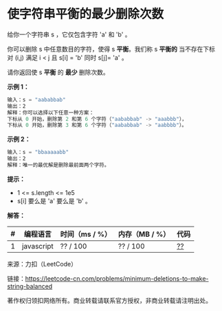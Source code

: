 # 使字符串平衡的最少删除次数

给你一个字符串 s ，它仅包含字符 'a' 和 'b'​​​​ 。

你可以删除 s 中任意数目的字符，使得 s **平衡**。我们称 s **平衡的** 当不存在下标对 (i,j) 满足 i < j 且 s[i] = 'b' 同时 s[j]= 'a' 。

请你返回使 s **平衡** 的 **最少** 删除次数。

**示例 1：**

``` javascript
输入：s = "aababbab"
输出：2
解释：你可以选择以下任意一种方案：
下标从 0 开始，删除第 2 和第 6 个字符（"aababbab" -> "aaabbb"），
下标从 0 开始，删除第 3 和第 6 个字符（"aababbab" -> "aabbbb"）。
```

**示例 2：**

``` javascript
输入：s = "bbaaaaabb"
输出：2
解释：唯一的最优解是删除最前面两个字符。
```

**提示：**

- 1 <= s.length <= 1e5
- s[i] 要么是 'a' 要么是 'b'​ 。​

**解答：**

**#**|**编程语言**|**时间（ms / %）**|**内存（MB / %）**|**代码**
--|--|--|--|--
1|javascript|?? / 100|?? / 100|[??](./javascript/ac_v1.js)

来源：力扣（LeetCode）

链接：https://leetcode-cn.com/problems/minimum-deletions-to-make-string-balanced

著作权归领扣网络所有。商业转载请联系官方授权，非商业转载请注明出处。
